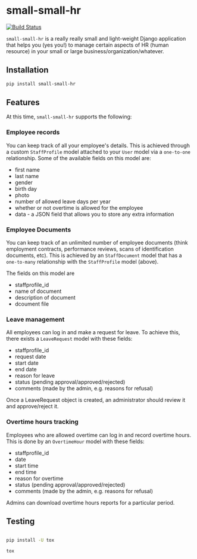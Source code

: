 # small-small-hr

[![Build Status](https://travis-ci.org/moshthepitt/small-small-hr.svg?branch=master)](https://travis-ci.org/moshthepitt/small-small-hr)

`small-small-hr` is a really really small and light-weight Django application that helps you (yes you!) to manage certain aspects of HR (human resource) in your small or large business/organization/whatever.

## Installation

```sh
pip install small-small-hr
```

## Features

At this time, `small-small-hr` supports the following:

### Employee records

You can keep track of all your employee's details.  This is achieved through a custom `StaffProfile` model attached to your `User` model via a `one-to-one` relationship.  Some of the available fields on this model are:

* first name
* last name
* gender
* birth day
* photo
* number of allowed leave days per year
* whether or not overtime is allowed for the employee
* data - a JSON field that allows you to store any extra information

### Employee Documents

You can keep track of an unlimited number of employee documents (think employment contracts, performance reviews, scans of identification documents, etc).  This is achieved by an `StaffDocument` model that has a `one-to-many` relationship with the `StaffProfile` model (above).

The fields on this model are

* staffprofile_id
* name of document
* description of document
* dcoument file

### Leave management

All employees can log in and make a request for leave.  To achieve this, there exists a `LeaveRequest` model with these fields:

* staffprofile_id
* request date
* start date
* end date
* reason for leave
* status (pending approval/approved/rejected)
* comments (made by the admin, e.g. reasons for refusal)

Once a LeaveRequest object is created, an administrator should review it and approve/reject it.

### Overtime hours tracking

Employees who are allowed overtime can log in and record overtime hours.  This is done by an `OvertimeHour` model with these fields:

* staffprofile_id
* date
* start time
* end time
* reason for overtime
* status (pending approval/approved/rejected)
* comments (made by the admin, e.g. reasons for refusal)

Admins can download overtime hours reports for a particular period.


## Testing

```sh

pip install -U tox

tox
